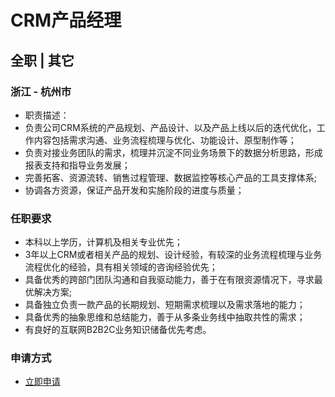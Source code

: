 
# CRM产品经理
## 全职  |  其它
### 浙江 - 杭州市

- 职责描述：
- 负责公司CRM系统的产品规划、产品设计、以及产品上线以后的迭代优化，工作内容包括需求沟通、业务流程梳理与优化、功能设计、原型制作等；
- 负责对接业务团队的需求，梳理并沉淀不同业务场景下的数据分析思路，形成报表支持和指导业务发展；
- 完善拓客、资源流转、销售过程管理、数据监控等核心产品的工具支撑体系;
- 协调各方资源，保证产品开发和实施阶段的进度与质量；
### 任职要求
- 本科以上学历，计算机及相关专业优先；
- 3年以上CRM或者相关产品的规划、设计经验，有较深的业务流程梳理与业务流程优化的经验，具有相关领域的咨询经验优先；
- 具备优秀的跨部门团队沟通和自我驱动能力，善于在有限资源情况下，寻求最优解决方案;
- 具备独立负责一款产品的长期规划、短期需求梳理以及需求落地的能力；
- 具备优秀的抽象思维和总结能力，善于从多条业务线中抽取共性的需求；
- 有良好的互联网B2B2C业务知识储备优先考虑。
### 申请方式
- <a href="mailto:hr@tuya.com?subject=求职简历-CRM产品经理-来自GitHub">立即申请</a>